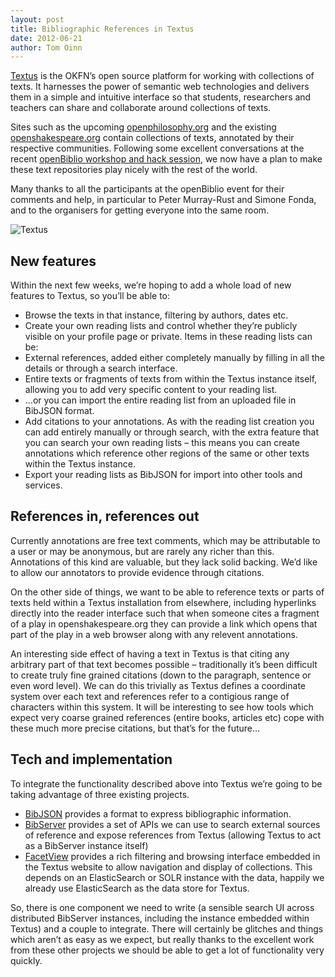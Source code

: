 ```yaml
---
layout: post
title: Bibliographic References in Textus
date: 2012-06-21
author: Tom Oinn
---
```


[Textus](http://okfnlabs.org/textus/) is the OKFN’s open source platform for working with collections of texts. It harnesses the power of semantic web technologies and delivers them in a simple and intuitive interface so that students, researchers and teachers can share and collaborate around collections of texts.

Sites such as the upcoming [openphilosophy.org](http://openphilosophy.org/) and the existing [openshakespeare.org](http://openshakespeare.org/) contain collections of texts, annotated by their respective communities. Following some excellent conversations at the recent [openBiblio workshop and hack session](http://blog.okfn.org/2012/05/09/hackathon-alert-bibliohack/), we now have a plan to make these text repositories play nicely with the rest of the world.

Many thanks to all the participants at the openBiblio event for their comments and help, in particular to Peter Murray-Rust and Simone Fonda, and to the organisers for getting everyone into the same room.

![Textus](http://okfnlabs.org/textus/images/Capture1-1024x761.png)

## New features

Within the next few weeks, we’re hoping to add a whole load of new features to Textus, so you’ll be able to:

* Browse the texts in that instance, filtering by authors, dates etc.
* Create your own reading lists and control whether they’re publicly visible on your profile page or private. Items in these reading lists can be:
 * External references, added either completely manually by filling in all the details or through a search interface.
 * Entire texts or fragments of texts from within the Textus instance itself, allowing you to add very specific content to your reading list.
 * …or you can import the entire reading list from an uploaded file in BibJSON format.
* Add citations to your annotations. As with the reading list creation you can add entirely manually or through search, with the extra feature that you can search your own reading lists – this means you can create annotations which reference other regions of the same or other texts within the Textus instance.
* Export your reading lists as BibJSON for import into other tools and services.

## References in, references out

Currently annotations are free text comments, which may be attributable to a user or may be anonymous, but are rarely any richer than this. Annotations of this kind are valuable, but they lack solid backing. We’d like to allow our annotators to provide evidence through citations.

On the other side of things, we want to be able to reference texts or parts of texts held within a Textus installation from elsewhere, including hyperlinks directly into the reader interface such that when someone cites a fragment of a play in openshakespeare.org they can provide a link which opens that part of the play in a web browser along with any relevent annotations.

An interesting side effect of having a text in Textus is that citing any arbitrary part of that text becomes possible – traditionally it’s been difficult to create truly fine grained citations (down to the paragraph, sentence or even word level). We can do this trivially as Textus defines a coordinate system over each text and references refer to a contigious range of characters within this system. It will be interesting to see how tools which expect very coarse grained references (entire books, articles etc) cope with these much more precise citations, but that’s for the future…

## Tech and implementation

To integrate the functionality described above into Textus we’re going to be taking advantage of three existing projects.

* [BibJSON](http://bibjson.org/) provides a format to express bibliographic information.
* [BibServer](http://bibserver.org/) provides a set of APIs we can use to search external sources of reference and expose references from Textus (allowing Textus to act as a BibServer instance itself)
* [FacetView](http://okfnlabs.org/facetview/) provides a rich filtering and browsing interface embedded in the Textus website to allow navigation and display of collections. This depends on an ElasticSearch or SOLR instance with the data, happily we already use ElasticSearch as the data store for Textus.

So, there is one component we need to write (a sensible search UI across distributed BibServer instances, including the instance embedded within Textus) and a couple to integrate. There will certainly be glitches and things which aren’t as easy as we expect, but really thanks to the excellent work from these other projects we should be able to get a lot of functionality very quickly.